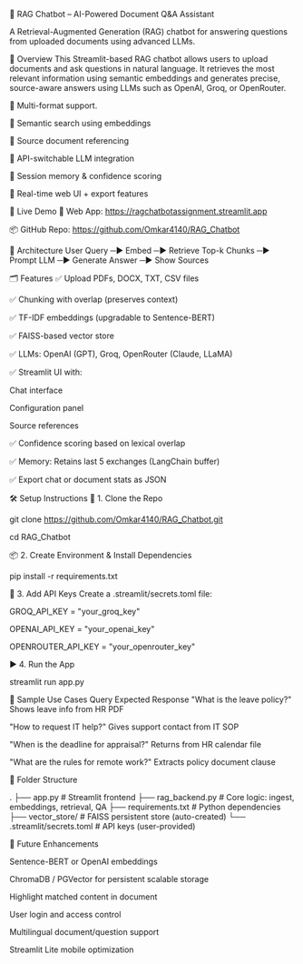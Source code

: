 🤖 RAG Chatbot – AI-Powered Document Q&A Assistant

A Retrieval-Augmented Generation (RAG) chatbot for answering questions from uploaded documents using advanced LLMs.

📌 Overview
This Streamlit-based RAG chatbot allows users to upload documents and ask questions in natural language. 
It retrieves the most relevant information using semantic embeddings and generates precise, source-aware answers using LLMs such as OpenAI, Groq, or OpenRouter.

🔹 Multi-format support.

🔹 Semantic search using embeddings

🔹 Source document referencing

🔹 API-switchable LLM integration

🔹 Session memory & confidence scoring

🔹 Real-time web UI + export features

🚀 Live Demo
🔗 Web App: https://ragchatbotassignment.streamlit.app

📦 GitHub Repo: https://github.com/Omkar4140/RAG_Chatbot

🧠 Architecture
User Query ─► Embed ─► Retrieve Top-k Chunks ─► Prompt LLM ─► Generate Answer ─► Show Sources
                   

🗂️ Features
✅ Upload PDFs, DOCX, TXT, CSV files

✅ Chunking with overlap (preserves context)

✅ TF-IDF embeddings (upgradable to Sentence-BERT)

✅ FAISS-based vector store

✅ LLMs: OpenAI (GPT), Groq, OpenRouter (Claude, LLaMA)

✅ Streamlit UI with:

Chat interface

Configuration panel

Source references

✅ Confidence scoring based on lexical overlap

✅ Memory: Retains last 5 exchanges (LangChain buffer)

✅ Export chat or document stats as JSON

🛠️ Setup Instructions
🔧 1. Clone the Repo

git clone https://github.com/Omkar4140/RAG_Chatbot.git

cd RAG_Chatbot

📦 2. Create Environment & Install Dependencies

pip install -r requirements.txt

🔑 3. Add API Keys
Create a .streamlit/secrets.toml file:

GROQ_API_KEY = "your_groq_key"

OPENAI_API_KEY = "your_openai_key"

OPENROUTER_API_KEY = "your_openrouter_key"

▶️ 4. Run the App

streamlit run app.py

🧪 Sample Use Cases
Query	Expected Response
"What is the leave policy?"	Shows leave info from HR PDF

"How to request IT help?"	Gives support contact from IT SOP

"When is the deadline for appraisal?"	Returns from HR calendar file

"What are the rules for remote work?"	Extracts policy document clause


📁 Folder Structure

.
├── app.py               # Streamlit frontend
├── rag_backend.py       # Core logic: ingest, embeddings, retrieval, QA
├── requirements.txt     # Python dependencies
├── vector_store/        # FAISS persistent store (auto-created)
└── .streamlit/secrets.toml  # API keys (user-provided)

🧩 Future Enhancements

 Sentence-BERT or OpenAI embeddings

 ChromaDB / PGVector for persistent scalable storage

 Highlight matched content in document

 User login and access control

 Multilingual document/question support

 Streamlit Lite mobile optimization



